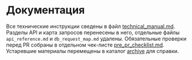 <!-- Назначение файла: краткий указатель документации. -->

# Документация

Все технические инструкции сведены в файл [technical_manual.md](technical_manual.md).
Разделы API и карта запросов перенесены в него,
отдельные файлы `api_reference.md` и `db_request_map.md` удалены.
Обязательные проверки перед PR собраны в отдельном чек-листе [pre_pr_checklist.md](pre_pr_checklist.md).
Устаревшие материалы перемещены в каталог [archive](archive) для справки.

